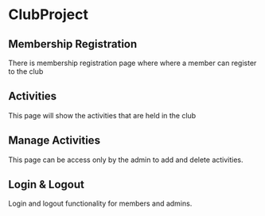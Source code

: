 # ClubProject

## Membership Registration
There is membership registration page where where a member can register to the club

## Activities
This page will show the activities that are held in the club

## Manage Activities
This page can be access only by the admin to add and delete activities.

## Login & Logout
Login and logout functionality for members and admins.